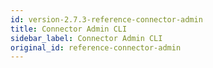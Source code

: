 ```yaml
---
id: version-2.7.3-reference-connector-admin
title: Connector Admin CLI
sidebar_label: Connector Admin CLI
original_id: reference-connector-admin
---
```


